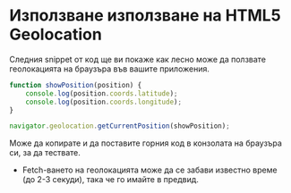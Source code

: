 # Използване използване на HTML5 Geolocation

Следния snippet от код ще ви покаже как лесно може да ползвате геолокацията на браузъра във вашите приложения.

```javascript
function showPosition(position) {
    console.log(position.coords.latitude);
    console.log(position.coords.longitude);
}

navigator.geolocation.getCurrentPosition(showPosition);

```
Може да копирате и да поставите горния код в конзолата на браузъра си, за да тествате.

* Fetch-ването на геолокацията може да се забави известно време (до 2-3 секуди), така че го имайте в предвид.

